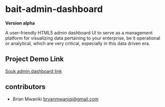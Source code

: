 # bait-admin-dashboard

**Version alpha**

A user-friendly HTML5 admin dashboard UI to serve as a management platform for visualizing data pertaining to your enterprise, be it 
operational or analytical, which are very critical, especially in this data driven era.

## Project Demo Link

[Souk admin dashboard link](http://www.souk.baitthemes.com/)

## contributors

- Brian Mwaniki <bryanmwaniqi@gmail.com>

